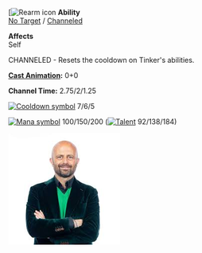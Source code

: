 [![Rearm icon](https://static.wikia.nocookie.net/dota2_gamepedia/images/c/cd/Rearm_icon.png/revision/latest?cb=20111006074052)
**Ability**  
[No Target](https://dota2.fandom.com/wiki/Abilities#No_Target "Abilities") / [Channeled](https://dota2.fandom.com/wiki/Channeled "Channeled")

**Affects**  
Self

CHANNELED - Resets the cooldown on Tinker's abilities.

**[Cast Animation](https://dota2.fandom.com/wiki/Cast_Animation "Cast Animation"):** 0+0

**Channel Time:** 2.75/2/1.25

[![Cooldown symbol](https://static.wikia.nocookie.net/dota2_gamepedia/images/b/b7/Cooldown_symbol.png/revision/latest?cb=20180323111726)](https://dota2.fandom.com/wiki/Cooldown "Cooldown") 7/6/5

[![Mana symbol](https://static.wikia.nocookie.net/dota2_gamepedia/images/f/f3/Mana_symbol.png/revision/latest?cb=20180323111807)](https://dota2.fandom.com/wiki/Mana "Mana") 100/150/200 ([![Talent](https://static.wikia.nocookie.net/dota2_gamepedia/images/c/cd/Talent_tree_symbol.png/revision/latest/scale-to-width-down/17?cb=20230824194818)](https://dota2.fandom.com/wiki/Talents "Talent") 92/138/184)

![goat](goat.jpeg)